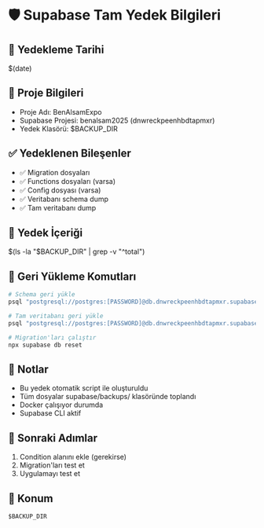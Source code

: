 # 🛡️ Supabase Tam Yedek Bilgileri

## 📅 Yedekleme Tarihi
$(date)

## 🎯 Proje Bilgileri
- Proje Adı: BenAlsamExpo
- Supabase Projesi: benalsam2025 (dnwreckpeenhbdtapmxr)
- Yedek Klasörü: $BACKUP_DIR

## ✅ Yedeklenen Bileşenler
- ✅ Migration dosyaları
- ✅ Functions dosyaları (varsa)
- ✅ Config dosyası (varsa)
- ✅ Veritabanı schema dump
- ✅ Tam veritabanı dump

## 📁 Yedek İçeriği
$(ls -la "$BACKUP_DIR" | grep -v "^total")

## 🔧 Geri Yükleme Komutları
```bash
# Schema geri yükle
psql "postgresql://postgres:[PASSWORD]@db.dnwreckpeenhbdtapmxr.supabase.co:5432/postgres" < schema_dump.sql

# Tam veritabanı geri yükle
psql "postgresql://postgres:[PASSWORD]@db.dnwreckpeenhbdtapmxr.supabase.co:5432/postgres" < full_database_dump.sql

# Migration'ları çalıştır
npx supabase db reset
```

## 📝 Notlar
- Bu yedek otomatik script ile oluşturuldu
- Tüm dosyalar supabase/backups/ klasöründe toplandı
- Docker çalışıyor durumda
- Supabase CLI aktif

## 🎯 Sonraki Adımlar
1. Condition alanını ekle (gerekirse)
2. Migration'ları test et
3. Uygulamayı test et

## 📍 Konum
`$BACKUP_DIR`
